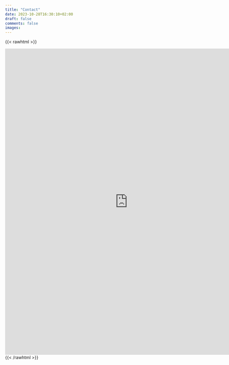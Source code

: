 ```yaml
---
title: "Contact"
date: 2023-10-28T16:30:10+02:00
draft: false
comments: false
images:
---
```


{{< rawhtml >}}
<iframe src="https://docs.google.com/forms/d/e/1FAIpQLSeU3wz3gwDQhp7kpDakClHqXqf2bLBGab6FeXlA1WW90DRa5Q/viewform?embedded=true" width="800" height="1000" frameborder="0" marginheight="0" marginwidth="0">Loading…</iframe>
{{< /rawhtml >}}
